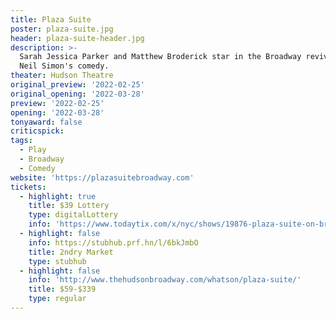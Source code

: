 ```yaml
---
title: Plaza Suite
poster: plaza-suite.jpg
header: plaza-suite-header.jpg
description: >-
  Sarah Jessica Parker and Matthew Broderick star in the Broadway revival of
  Neil Simon's comedy.
theater: Hudson Theatre
original_preview: '2022-02-25'
original_opening: '2022-03-28'
preview: '2022-02-25'
opening: '2022-03-28'
tonyaward: false
criticspick: 
tags: 
  - Play
  - Broadway
  - Comedy
website: 'https://plazasuitebroadway.com'
tickets:
  - highlight: true
    title: $39 Lottery
    type: digitalLottery
    info: 'https://www.todaytix.com/x/nyc/shows/19876-plaza-suite-on-broadway'
  - highlight: false
    info: https://stubhub.prf.hn/l/6bkJmbO
    title: 2ndry Market
    type: stubhub
  - highlight: false
    info: 'http://www.thehudsonbroadway.com/whatson/plaza-suite/'
    title: $59-$339
    type: regular
---
```

